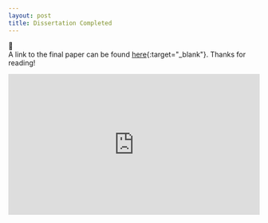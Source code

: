 ```yaml
---
layout: post
title: Dissertation Completed
---
```


🎉	
A link to the final paper can be found [here](https://drive.google.com/file/d/1-XmORXd0SrCpFV88yhCjq2b-xqtghN1v/view){:target="_blank"}. Thanks for reading!

<style>.embed-container { position: relative; padding-bottom: 56.25%; height: 0; overflow: hidden; max-width: 100%; } .embed-container iframe, .embed-container object, .embed-container embed { position: absolute; top: 0; left: 0; width: 100%; height: 100%; }</style><div class='embed-container'><iframe src='https://www.youtube.com/embed/xQKAFD06nfw?autoplay=1&loop=1' frameborder='0' allowfullscreen></iframe></div>

